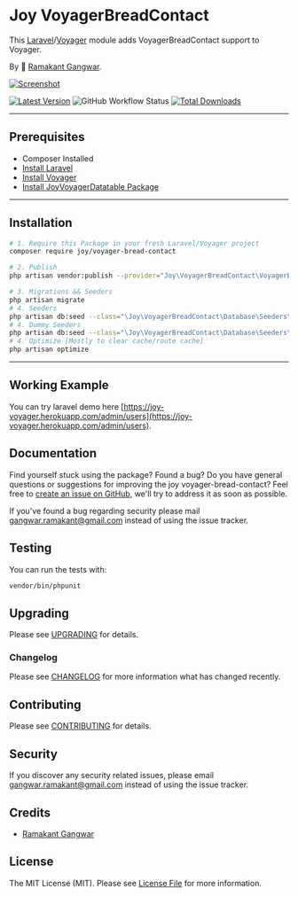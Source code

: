 # Joy VoyagerBreadContact

This [Laravel](https://laravel.com/)/[Voyager](https://voyager.devdojo.com/) module adds VoyagerBreadContact support to Voyager.

By 🐼 [Ramakant Gangwar](https://github.com/rxcod9).

[![Screenshot](https://raw.githubusercontent.com/rxcod9/joy-voyager-bread-contact/main/cover.jpg)](https://joy-voyager.herokuapp.com/)

[![Latest Version](https://img.shields.io/github/v/release/rxcod9/joy-voyager-bread-contact?style=flat-square)](https://github.com/rxcod9/joy-voyager-bread-contact/releases)
![GitHub Workflow Status](https://img.shields.io/github/workflow/status/rxcod9/joy-voyager-bread-contact/run-tests?label=tests)
[![Total Downloads](https://img.shields.io/packagist/dt/joy/voyager-bread-contact.svg?style=flat-square)](https://packagist.org/packages/joy/voyager-bread-contact)

---

## Prerequisites

*   Composer Installed
*   [Install Laravel](https://laravel.com/docs/installation)
*   [Install Voyager](https://github.com/the-control-group/voyager)
*   [Install JoyVoyagerDatatable Package](https://github.com/rxcod9/joy-voyager-datatable)

---

## Installation

```bash
# 1. Require this Package in your fresh Laravel/Voyager project
composer require joy/voyager-bread-contact

# 2. Publish
php artisan vendor:publish --provider="Joy\VoyagerBreadContact\VoyagerBreadContactServiceProvider" --force

# 3. Migrations && Seeders
php artisan migrate
# 4. Seeders
php artisan db:seed --class="\Joy\VoyagerBreadContact\Database\Seeders\VoyagerDatabaseSeeder" --force
# 4. Dummy Seeders
php artisan db:seed --class="\Joy\VoyagerBreadContact\Database\Seeders\VoyagerDummyDatabaseSeeder" --force
# 4. Optimize [Mostly to clear cache/route cache]
php artisan optimize
```

---


## Working Example

You can try laravel demo here [https://joy-voyager.herokuapp.com/admin/users](https://joy-voyager.herokuapp.com/admin/users).

## Documentation

Find yourself stuck using the package? Found a bug? Do you have general questions or suggestions for improving the joy voyager-bread-contact? Feel free to [create an issue on GitHub](https://github.com/rxcod9/joy-voyager-bread-contact/issues), we'll try to address it as soon as possible.

If you've found a bug regarding security please mail [gangwar.ramakant@gmail.com](mailto:gangwar.ramakant@gmail.com) instead of using the issue tracker.

## Testing

You can run the tests with:

```bash
vendor/bin/phpunit
```

## Upgrading

Please see [UPGRADING](UPGRADING.md) for details.

### Changelog

Please see [CHANGELOG](CHANGELOG.md) for more information what has changed recently.

## Contributing

Please see [CONTRIBUTING](CONTRIBUTING.md) for details.

## Security

If you discover any security related issues, please email [gangwar.ramakant@gmail.com](mailto:gangwar.ramakant@gmail.com) instead of using the issue tracker.

## Credits

- [Ramakant Gangwar](https://github.com/rxcod9)

## License

The MIT License (MIT). Please see [License File](LICENSE.md) for more information.
